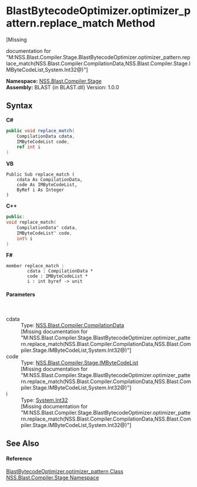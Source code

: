 # BlastBytecodeOptimizer.optimizer_pattern.replace_match Method 
 

\[Missing <summary> documentation for "M:NSS.Blast.Compiler.Stage.BlastBytecodeOptimizer.optimizer_pattern.replace_match(NSS.Blast.Compiler.CompilationData,NSS.Blast.Compiler.Stage.IMByteCodeList,System.Int32@)"\]

**Namespace:**&nbsp;<a href="f44e629d-16ad-ce78-c6d1-bb239589698b.md">NSS.Blast.Compiler.Stage</a><br />**Assembly:**&nbsp;BLAST (in BLAST.dll) Version: 1.0.0

## Syntax

**C#**<br />
``` C#
public void replace_match(
	CompilationData cdata,
	IMByteCodeList code,
	ref int i
)
```

**VB**<br />
``` VB
Public Sub replace_match ( 
	cdata As CompilationData,
	code As IMByteCodeList,
	ByRef i As Integer
)
```

**C++**<br />
``` C++
public:
void replace_match(
	CompilationData^ cdata, 
	IMByteCodeList^ code, 
	int% i
)
```

**F#**<br />
``` F#
member replace_match : 
        cdata : CompilationData * 
        code : IMByteCodeList * 
        i : int byref -> unit 

```


#### Parameters
&nbsp;<dl><dt>cdata</dt><dd>Type: <a href="52667f7e-8dc6-6543-e265-fdc90d6834fa.md">NSS.Blast.Compiler.CompilationData</a><br />\[Missing <param name="cdata"/> documentation for "M:NSS.Blast.Compiler.Stage.BlastBytecodeOptimizer.optimizer_pattern.replace_match(NSS.Blast.Compiler.CompilationData,NSS.Blast.Compiler.Stage.IMByteCodeList,System.Int32@)"\]</dd><dt>code</dt><dd>Type: <a href="58d16a0d-86d3-8bfb-792d-12e6fd1d4482.md">NSS.Blast.Compiler.Stage.IMByteCodeList</a><br />\[Missing <param name="code"/> documentation for "M:NSS.Blast.Compiler.Stage.BlastBytecodeOptimizer.optimizer_pattern.replace_match(NSS.Blast.Compiler.CompilationData,NSS.Blast.Compiler.Stage.IMByteCodeList,System.Int32@)"\]</dd><dt>i</dt><dd>Type: <a href="https://docs.microsoft.com/dotnet/api/system.int32" target="_blank" rel="noopener noreferrer">System.Int32</a><br />\[Missing <param name="i"/> documentation for "M:NSS.Blast.Compiler.Stage.BlastBytecodeOptimizer.optimizer_pattern.replace_match(NSS.Blast.Compiler.CompilationData,NSS.Blast.Compiler.Stage.IMByteCodeList,System.Int32@)"\]</dd></dl>

## See Also


#### Reference
<a href="d5ed229e-e370-7fa2-1e0f-de86cb71337b.md">BlastBytecodeOptimizer.optimizer_pattern Class</a><br /><a href="f44e629d-16ad-ce78-c6d1-bb239589698b.md">NSS.Blast.Compiler.Stage Namespace</a><br />